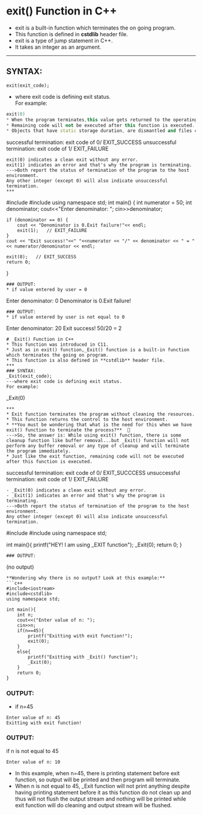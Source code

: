 # exit() Function in C++
* exit is a built-in function which terminates the on going program.
* This function is defined in **cstdlib** header file.
* exit is a type of jump statement in C++.
* It takes an integer as an argument.
***
## SYNTAX:  
    exit(exit_code);  
- where exit code is defining exit status.  
For example:
```c++
exit(0)
* When the program terminates,this value gets returned to the operating system and not to the caller.
* Remaining code will not be executed after this function is executed.
* Objects that have static storage duration, are dismantled and files created by tmpfile function are removed when exit function executes.
```
successful termination: exit code of 0/ EXIT_SUCCESS
unsuccessful termination: exit code of 1/ EXIT_FAILURE 
```
exit(0) indicates a clean exit without any error.  
exit(1) indicates an error and that's why the program is terminating.  
--->Both report the status of termination of the program to the host environment.  
Any other integer (except 0) will also indicate unsuccessful termination. 
***
```
#include <iostream>
#include<cstdlib>
using namespace std;
int main()
{
    int numerator = 50;
    int denominator;
    cout<<"Enter denominator: ";
    cin>>denominator;
    
    if (denominator == 0) {
        cout << "Denominator is 0.Exit failure!"<< endl;
        exit(1);   // EXIT_FAILURE
    }
    cout << "Exit success!"<<" "<<numerator << "/" << denominator << " = " << numerator/denominator << endl;
    
    exit(0);   // EXIT_SUCCESS
    return 0;
}
```
### OUTPUT:
* if value entered by user = 0
```
Enter denominator: 0
Denominator is 0.Exit failure!
```
### OUTPUT:
* if value entered by user is not equal to 0
```
Enter denominator: 20
Exit success! 50/20 = 2
```
# _Exit() Function in C++
* This function was introduced in C11.
* Just as in exit() function,_Exit() function is a built-in function which terminates the going on program.
* This function is also defined in **cstdlib** header file.
***
### SYNTAX:
_Exit(exit_code);  
---where exit code is defining exit status.
For example:
```
_Exit(0)
```
***
* Exit function terminates the program without cleaning the resources.
* This function returns the control to the host environment.
* **You must be wondering that what is the need for this when we have exit() function to terminate the process?**  🤔  
--->So, the answer is: While using exit() function, there is some cleanup function like buffer removal...but _Exit() function will not perform any buffer removal or any type of cleanup and will terminate the program immediately.
* Just like the exit function, remaining code will not be executed after this function is executed.
```
successful termination: exit code of 0/ EXIT_SUCCCESS
unsuccessful termination: exit code of 1/ EXIT_FAILURE 
```
- _Exit(0) indicates a clean exit without any error.  
- _Exit(1) indicates an error and that's why the program is terminating.  
--->Both report the status of termination of the program to the host environment.  
Any other integer (except 0) will also indicate unsuccessful termination.
```
#include<iostream>
#include<cstdlib>
using namespace std;

int main(){
    printf("HEY! I am using _EXIT function");
    _Exit(0);
    return 0;
}
```
### OUTPUT:
```
(no output)
```
**Wondering why there is no output? Look at this example:**
```c++
#include<iostream>
#include<cstdlib>
using namespace std;

int main(){
    int n;
    cout<<("Enter value of n: ");
    cin>>n;
    if(n==45){
        printf("Exitting with exit function!");
        exit(0);
    }
    else{
        printf("Exitting with _Exit() function");
        _Exit(0);
    }
    return 0;
}
```
### OUTPUT:
* if n=45
```
Enter value of n: 45
Exitting with exit function!
```
### OUTPUT:
if n is not equal to 45
```
Enter value of n: 10
```
* In this example, when n=45, there is printing statement before exit function, so output will be printed and then program will terminate.  
* When n is not equal to 45,  _Exit function will not print anything despite having printing statement before it as this function do not clean up  and thus will not flush the output stream and nothing will be printed while exit function will do cleaning and output stream will be flushed.


